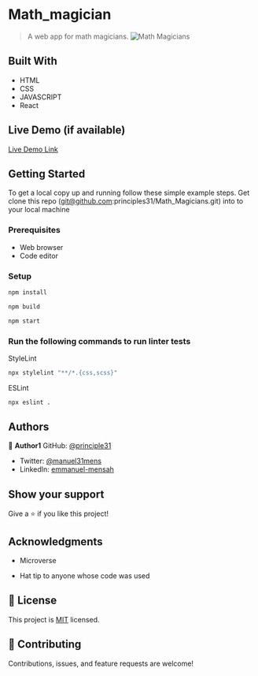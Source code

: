 # Math_magician
> A web app for math magicians.
> ![Math Magicians](https://user-images.githubusercontent.com/90258833/176206520-763e8e34-0c67-4da9-aca3-d87caef8b057.png)
## Built With

- HTML
- CSS
- JAVASCRIPT
- React
## Live Demo (if available)
[Live Demo Link]()
## Getting Started

To get a local copy up and running follow these simple example steps.
Get clone this repo (git@github.com:principles31/Math_Magicians.git) into to your local machine
### Prerequisites
- Web browser
- Code editor
### Setup


```bash
npm install
```

```bash
npm build
```

```bash
npm start
```
### Run the following commands to run linter tests

StyleLint
```bash
npx stylelint "**/*.{css,scss}"
```

ESLint
```bash
npx eslint .
```
## Authors

👤 **Author1**
GitHub: [@principle31](https://github.com/principles31)
- Twitter: [@manuel31mens](https://Twiter.com/@Manuel31mens)
- LinkedIn: [emmanuel-mensah](www.linkedin.com/in/emmanuel-mensah-6a044922a)

## Show your support

Give a ⭐️ if you like this project!

## Acknowledgments
- Microverse

- Hat tip to anyone whose code was used

## 📝 License

This project is [MIT](https://github.com/principles31/math_magicians/blob/dev/LICENSE) licensed.

## 🤝 Contributing

Contributions, issues, and feature requests are welcome!

